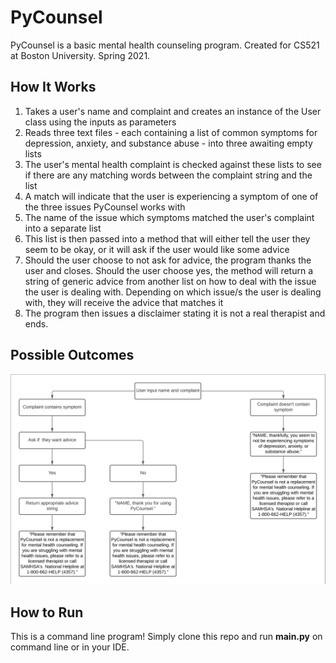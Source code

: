 # PyCounsel
PyCounsel is a basic mental health counseling program. Created for CS521 at Boston University. Spring 2021.

## How It Works
1. Takes a user's name and complaint and creates an instance of the User class using the inputs as parameters
2. Reads three text files - each containing a list of common symptoms for depression, anxiety, and substance abuse - into three awaiting empty lists
3. The user's mental health complaint is checked against these lists to see if there are any matching words between the complaint string and the list
4. A match will indicate that the user is experiencing a symptom of one of the three issues PyCounsel works with
5. The name of the issue which symptoms matched the user's complaint into a separate list
6. This list is then passed into a method that will either tell the user they seem to be okay, or it will ask if the user would like some advice
7. Should the user choose to not ask for advice, the program thanks the user and closes. Should the user choose yes, the method will return a string of generic advice from another list on how to deal with the issue the user is dealing with. Depending on which issue/s the user is dealing with, they will receive the advice that matches it
8. The program then issues a disclaimer stating it is not a real therapist and ends. 

## Possible Outcomes
![Diagram](diagram.png)

## How to Run
This is a command line program! Simply clone this repo and run **main.py** on command line or in your IDE.
